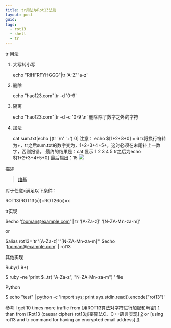 ```yaml
---
title: tr用法与Rot13法则
layout: post
guid:
tags:
  - rot13
  - shell
  - tr
---
```


tr 用法

1.  大写转小写

    echo "RIHFRFYHGGG"|tr 'A-Z' 'a-z'

2. 删除

    echo "hao123.com"|tr -d '0-9'

3. 隔离
    
    echo "hao123.com"|tr -d -c '0-9 \n' 删除除了数字之外的字符

4. 加法

    cat sum.txt|echo $[$(tr '\n' '+') 0]
    注意：
    echo $[1+2+3+0] = 6
    tr将换行符转为+，tr之后sum.txt的数字变为，1+2+3+4+5+，这时必须在末尾补上一数字，否则报错。
    最终的结果是：cat 显示
    1
    2
    3
    4
    5
    tr之后为echo $[1+2+3+4+5+0]
    最后输出：15
<span class="image-1200">[![](/media/files/2013/05/tr-c.jpg)](http://500px.com/photo/29307621)</span>

描述

>
>[维基](http://zh.wikipedia.org/zh-cn/ROT13)

对于任意x满足以下条件：
>
  ROT13(ROT13(x))=ROT26(x)=x

tr实现
>
  $echo 'fooman@example.com' | tr '[A-Za-z]' '[N-ZA-Mn-za-m]'

or
>
  $alias rot13='tr '[A-Za-z]' '[N-ZA-Mn-za-m]''
  $echo 'fooman@example.com' | rot13
>

其他实现
>
  Ruby(1.9+)

  $ ruby -ne 'print $_.tr( "A-Za-z", "N-ZA-Mn-za-m") ' file

>
  Python

  $ echo "test" | python -c 'import sys; print sys.stdin.read().encode("rot13")'

参考
I get 10 times more traffic from [用ROT13算法对字符进行加密和解密] [1] than from
[Rot13 (caesar cipher) rot13加密算法C、C++语言实现] [2] or [using rot13 and tr command for having an encrypted email address] [3].

  [1]: http://www.verydemo.com/demo_c128_i76698.html "用ROT13算法对字符进行加密和解密"
  [2]: http://www.dreamincode.net/forums/topic/80393-rot13-caesar-cipher/ "Rot13 (caesar cipher) rot13加密算法C、C++语言实现"
  [3]: http://stackoverflow.com/questions/5442436/using-rot13-and-tr-command-for-having-an-encrypted-email-address "using rot13 and tr command for having an encrypted email address"
